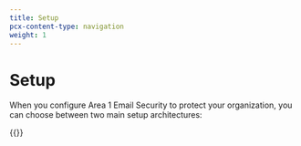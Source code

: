 ```yaml
---
title: Setup
pcx-content-type: navigation
weight: 1
---
```


# Setup

When you configure Area 1 Email Security to protect your organization, you can choose between two main setup architectures:

{{<directory-listing>}}